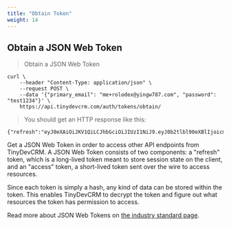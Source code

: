```yaml
---
title: "Obtain Token"
weight: 14
---
```


## Obtain a JSON Web Token

> Obtain a JSON Web Token

```shell
curl \
    --header "Content-Type: application/json" \
    --request POST \
    --data '{"primary_email": "me+rolodex@yingw787.com", "password": "test1234"}' \
    https://api.tinydevcrm.com/auth/tokens/obtain/
```

> You should get an HTTP response like this:

```shell
{"refresh":"eyJ0eXAiOiJKV1QiLCJhbGciOiJIUzI1NiJ9.eyJ0b2tlbl90eXBlIjoicmVmcmVzaCIsImV4cCI6MTU5MjUyNjY0MywianRpIjoiNTliOTJjMDdiNDNlNDZlMDk5YjY1ZjhjOWEyMWI1MGMiLCJ1c2VyX2lkIjoxfQ.IkXnAMgIXENQac8t87hAJpzS_nGYdtwDBr04UG8ErwE","access":"eyJ0eXAiOiJKV1QiLCJhbGciOiJIUzI1NiJ9.eyJ0b2tlbl90eXBlIjoiYWNjZXNzIiwiZXhwIjoxNTkxMzE3MzQzLCJqdGkiOiIyZGU5YjE1NWRjZGI0YzU5YWRmZTVkZmM2Y2FjNWMxYSIsInVzZXJfaWQiOjF9.a3ii2l7QgJhDD0527hA5nxDV9EtmbNWcYU8ijDh7wFk"}
```

Get a JSON Web Token in order to access other API endpoints from TinyDevCRM. A
JSON Web Token consists of two components: a "refresh" token, which is a
long-lived token meant to store session state on the client, and an "access"
token, a short-lived token sent over the wire to access resources.

Since each token is simply a hash, any kind of data can be stored within the
token. This enables TinyDevCRM to decrypt the token and figure out what
resources the token has permission to access.

Read more about JSON Web Tokens on [the industry standard
page](https://jwt.io/).
